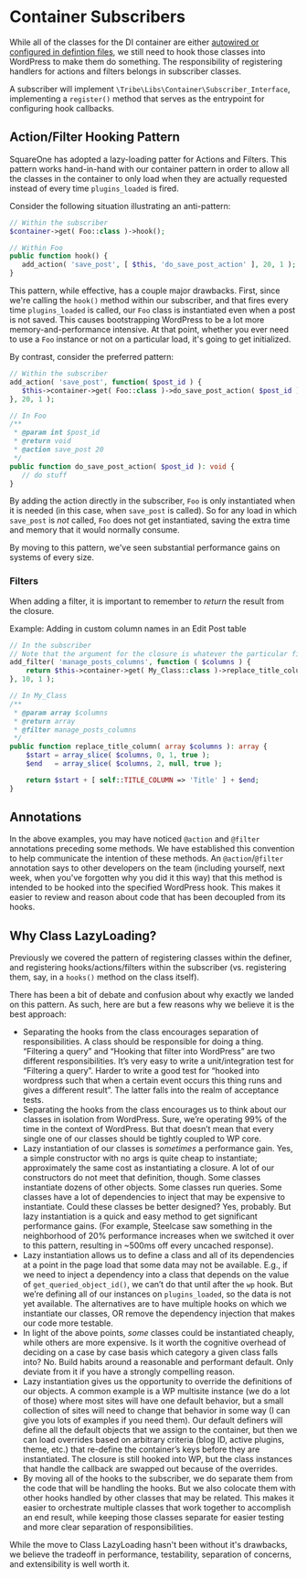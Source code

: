 # Container Subscribers

While all of the classes for the DI container are either [autowired or configured
in defintion files](/docs/concepts/container.md), we still need to hook those classes into
WordPress to make them do something. The responsibility of registering handlers
for actions and filters belongs in subscriber classes.

A subscriber will implement `\Tribe\Libs\Container\Subscriber_Interface`, implementing
a `register()` method that serves as the entrypoint for configuring hook callbacks.

## Action/Filter Hooking Pattern

SquareOne has adopted a lazy-loading patter for Actions and Filters. This pattern
works hand-in-hand with our container pattern in order to allow all the classes in
the container to only load when they are actually requested instead of every time
`plugins_loaded` is fired.

Consider the following situation illustrating an anti-pattern:

```php
// Within the subscriber
$container->get( Foo::class )->hook();
```

```php
// Within Foo
public function hook() {
   add_action( 'save_post', [ $this, 'do_save_post_action' ], 20, 1 );
}
```

This pattern, while effective, has a couple major drawbacks. First, since we're calling the
`hook()` method within our subscriber, and that fires every time `plugins_loaded` is called,
our `Foo` class is instantiated even when a post is not saved. This causes bootstrapping WordPress
to be a lot more memory-and-performance intensive. At that point, whether you ever need to use
a `Foo` instance or not on a particular load, it's going to get initialized.

By contrast, consider the preferred pattern:

```php
// Within the subscriber
add_action( 'save_post', function( $post_id ) {
   $this->container->get( Foo::class )->do_save_post_action( $post_id );
}, 20, 1 );

// In Foo
/**
 * @param int $post_id
 * @return void
 * @action save_post 20
 */
public function do_save_post_action( $post_id ): void {
   // do stuff
}
```

By adding the action directly in the subscriber, `Foo` is only instantiated when it is needed
(in this case, when `save_post` is called). So for any load in which `save_post` is *not* called,
`Foo` does not get instantiated, saving the extra time and memory that it would normally consume.

By moving to this pattern, we've seen substantial performance gains on systems of every size.


### Filters

When adding a filter, it is important to remember to *return* the result from the closure. 


Example: Adding in custom column names in an Edit Post table

```php
// In the subscriber
// Note that the argument for the closure is whatever the particular filter passes for arguments
add_filter( 'manage_posts_columns', function ( $columns ) {
	return $this->container->get( My_Class::class )->replace_title_column( $columns );
}, 10, 1 );

// In My_Class
/**
 * @param array $columns
 * @return array
 * @filter manage_posts_columns
 */
public function replace_title_column( array $columns ): array {
	$start = array_slice( $columns, 0, 1, true );
	$end   = array_slice( $columns, 2, null, true );

	return $start + [ self::TITLE_COLUMN => 'Title' ] + $end;
}
```

## Annotations

In the above examples, you may have noticed `@action` and `@filter` annotations preceding some
methods. We have established this convention to help communicate the intention of these methods.
An `@action`/`@filter` annotation says to other developers on the team (including yourself, next
week, when you've forgotten why you did it this way) that this method is intended to be hooked
into the specified WordPress hook. This makes it easier to review and reason about code that
has been decoupled from its hooks.

## Why Class LazyLoading?

Previously we covered the pattern of registering classes within the definer, and registering
hooks/actions/filters within the subscriber (vs. registering them, say, in a `hooks()` method
on the class itself).

There has been a bit of debate and confusion about why exactly we landed on this pattern. As such,
here are but a few reasons why we believe it is the best approach:

* Separating the hooks from the class encourages separation of responsibilities. A class
  should be responsible for doing a thing. “Filtering a query” and “Hooking that filter into WordPress”
  are two different responsibilities. It’s very easy to write a unit/integration test for “Filtering
  a query”. Harder to write a good test for “hooked into wordpress such that when a certain event
  occurs this thing runs and gives a different result”. The latter falls into the realm of acceptance tests.
* Separating the hooks from the class encourages us to think about our classes in isolation from WordPress.
  Sure, we’re operating 99% of the time in the context of WordPress. But that doesn’t mean that every
  single one of our classes should be tightly coupled to WP core.
* Lazy instantiation of our classes is _sometimes_ a performance gain. Yes, a simple constructor
  with no args is quite cheap to instantiate; approximately the same cost as instantiating a closure.
  A lot of our constructors do not meet that definition, though. Some classes instantiate dozens
  of other objects. Some classes run queries. Some classes have a lot of dependencies to inject
  that may be expensive to instantiate. Could these classes be better designed? Yes, probably.
  But lazy instantiation is a quick and easy method to get significant performance gains. (For
  example, Steelcase saw something in the neighborhood of 20% performance increases when we switched
  it over to this pattern, resulting in ~500ms off every uncached response).
* Lazy instantiation allows us to define a class and all of its dependencies at a point in the page
  load that some data may not be available. E.g., if we need to inject a dependency into a class
  that depends on the value of `get_queried_object_id()`, we can’t do that until after the `wp` hook.
  But we’re defining all of our instances on `plugins_loaded`, so the data is not yet available.
  The alternatives are to have multiple hooks on which we instantiate our classes, OR remove the
  dependency injection that makes our code more testable.
* In light of the above points, _some_ classes could be instantiated cheaply, while others are
  more expensive. Is it worth the cognitive overhead of deciding on a case by case basis which
  category a given class falls into? No. Build habits around a reasonable and performant default.
  Only deviate from it if you have a strongly compelling reason.
* Lazy instantiation gives us the opportunity to override the definitions of our objects. A
  common example is a WP multisite instance (we do a lot of those) where most sites will have
  one default behavior, but a small collection of sites will need to change that behavior in some
  way (I can give you lots of examples if you need them). Our default definers will define
  all the default objects that we assign to the container, but then we can load overrides based
  on arbitrary criteria (blog ID, active plugins, theme, etc.) that re-define the container’s keys
  before they are instantiated. The closure is still hooked into WP, but the class instances that
  handle the callback are swapped out because of the overrides.
* By moving all of the hooks to the subscriber, we do separate them from the code that will be
  handling the hooks. But we also colocate them with other hooks handled by other classes that may
  be related. This makes it easier to orchestrate multiple classes that work together to accomplish
  an end result, while keeping those classes separate for easier testing and more clear separation
  of responsibilities.

While the move to Class LazyLoading hasn't been without it's drawbacks, we believe the tradeoff
in performance, testability, separation of concerns, and extensibility is well worth it.
